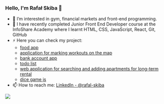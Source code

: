 ### Hello, I'm Rafał Skiba 👋

- 👀 I’m interested in gym, financial markets and front-end programming.
- 🌱 I have recently completed Junior Front End Developer course at the InfoShare Academy where I learnt HTML, CSS, JavaScript, React, Git, GitHub
- ⚡ Here you can check my project:
  - [food app](https://omnifood-rs.netlify.app/)
  - [application for marking workouts on the map](https://maptymarker-workouts.netlify.app/)
  - [bank account app](https://bank-app-rs.netlify.app/)
  - [todo list](https://todo-list-skiba.netlify.app/)
  - [web application for searching and adding apartments for long-term rental](https://najemnicy.netlify.app/)
  - [dice game js](https://dicegame-rs.netlify.app/)
- 📫 How to reach me: [LinkedIn - @rafal-skiba](https://www.linkedin.com/in/rafal-skiba/)
<img src="https://github-readme-stats.vercel.app/api?username=rafal-skiba&&show_icons=true&title_color=ffffff&icon_color=bb2acf&text_color=daf7dc&bg_color=191919">
